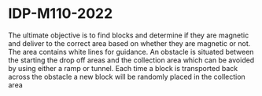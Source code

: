 # IDP-M110-2022

The ultimate objective is to find blocks and determine if they are magnetic and deliver to the correct area based on
whether they are magnetic or not. The area contains white lines for guidance. An obstacle is situated between the
starting the drop off areas and the collection area which can be avoided by using either a ramp or tunnel. Each time
a block is transported back across the obstacle a new block will be randomly placed in the collection area
